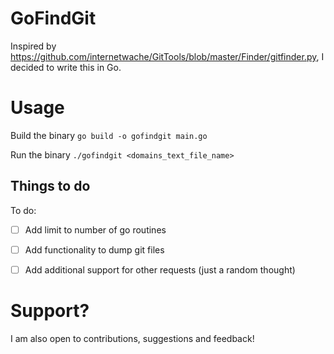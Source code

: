 # GoFindGit

Inspired by https://github.com/internetwache/GitTools/blob/master/Finder/gitfinder.py, I decided to write this in Go.

# Usage
Build the binary
```go build -o gofindgit main.go```

Run the binary
```./gofindgit <domains_text_file_name>```


## Things to do
To do:
- [ ] Add limit to number of go routines
- [ ] Add functionality to dump git files
- [ ] Add additional support for other requests (just a random thought)


# Support?
I am also open to contributions, suggestions and feedback! 